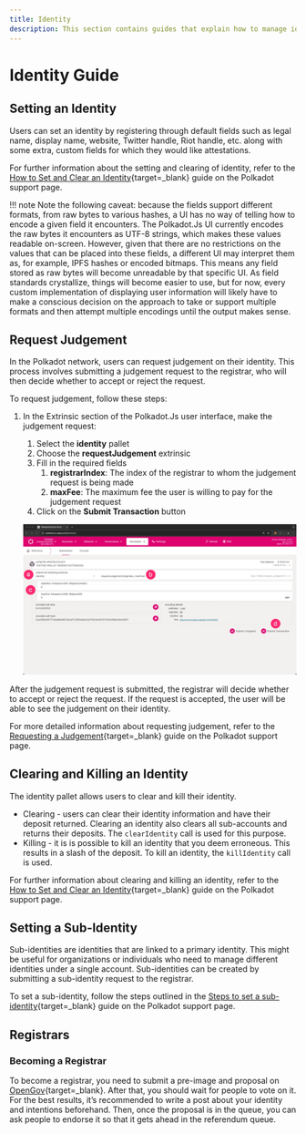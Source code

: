 ```yaml
---
title: Identity
description: This section contains guides that explain how to manage identity on the Polkadot network. Learn how to interact with the Polkadot network by doing different operations with your identity.
---
```


# Identity Guide

## Setting an Identity

Users can set an identity by registering through default fields such as legal name, display name, website, Twitter handle, Riot handle, etc. along with some extra, custom fields for which they would like attestations.

For further information about the setting and clearing of identity, refer to the [How to Set and Clear an Identity](https://support.polkadot.network/support/solutions/articles/65000181981-how-to-set-and-clear-an-identity){target=\_blank} guide on the Polkadot support page.

!!! note
    Note the following caveat: because the fields support different formats, from raw bytes to various hashes, a UI has no way of telling how to encode a given field it encounters. The Polkadot.Js UI currently encodes the raw bytes it encounters as UTF-8 strings, which makes these values readable on-screen. However, given that there are no restrictions on the values that can be placed into these fields, a different UI may interpret them as, for example, IPFS hashes or encoded bitmaps. This means any field stored as raw bytes will become unreadable by that specific UI. As field standards crystallize, things will become easier to use, but for now, every custom implementation of displaying user information will likely have to make a conscious decision on the approach to take or support multiple formats and then attempt multiple encodings until the output makes sense.

## Request Judgement

In the Polkadot network, users can request judgement on their identity. This process involves submitting a judgement request to the registrar, who will then decide whether to accept or reject the request.

To request judgement, follow these steps:

1. In the Extrinsic section of the Polkadot.Js user interface, make the judgement request:
      1. Select the **identity** pallet
      2. Choose the **requestJudgement** extrinsic
      3. Fill in the required fields
         1. **registrarIndex**: The index of the registrar to whom the judgement request is being made
         2. **maxFee**: The maximum fee the user is willing to pay for the judgement request
      4. Click on the **Submit Transaction** button

   ![Request Judgement](/images/tutorials/accounts/identity/identity-1.webp)

After the judgement request is submitted, the registrar will decide whether to accept or reject the request. If the request is accepted, the user will be able to see the judgement on their identity.

For more detailed information about requesting judgement, refer to the [Requesting a Judgement](https://support.polkadot.network/support/solutions/articles/65000181982-how-to-request-judgement){target=\_blank} guide on the Polkadot support page.

## Clearing and Killing an Identity

The identity pallet allows users to clear and kill their identity.

- Clearing - users can clear their identity information and have their deposit returned. Clearing an identity also clears all sub-accounts and returns their deposits. The `clearIdentity` call is used for this purpose.
- Killing - it is is possible to kill an identity that you deem erroneous. This results in a slash of the deposit. To kill an identity, the `killIdentity` call is used.

For further information about clearing and killing an identity, refer to the [How to Set and Clear an Identity](https://support.polkadot.network/support/solutions/articles/65000181981#Clearing-an-Identity){target=\_blank} guide on the Polkadot support page.

## Setting a Sub-Identity

Sub-identities are identities that are linked to a primary identity. This might be useful for organizations or individuals who need to manage different identities under a single account. Sub-identities can be created by submitting a sub-identity request to the registrar.

To set a sub-identity, follow the steps outlined in the [Steps to set a sub-identity](https://support.polkadot.network/support/solutions/articles/65000181991-how-to-set-identities-for-sub-accounts#Steps-to-set-a-sub-identity){target=\_blank} guide on the Polkadot support page.

## Registrars

### Becoming a Registrar

To become a registrar, you need to submit a pre-image and proposal on [OpenGov](https://wiki.polkadot.network/docs/learn-guides-polkadot-opengov){target=\_blank}. After that, you should wait for people to vote on it. For the best results, it’s recommended to write a post about your identity and intentions beforehand. Then, once the proposal is in the queue, you can ask people to endorse it so that it gets ahead in the referendum queue.